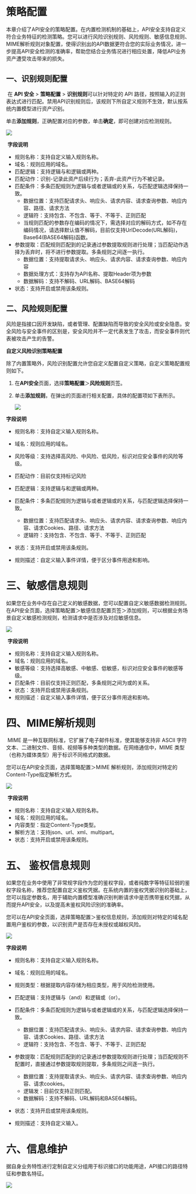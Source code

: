 # 策略配置

​	本章介绍了API安全的策略配置。在内置检测机制的基础上，API安全支持自定义符合业务特征的检测策略。您可以进行风险识别规则、风险规则、敏感信息规则、MIME解析规则对象配置，使得识别出的API数据更符合您的实际业务情况，进一步提高API安全检测的准确率，帮助您结合业务情况进行相应处置，降低API业务资产遭受攻击带来的损失。

## 一、识别规则配置

​	在 **API 安全** > **策略配置** > **识别规则**可以针对特定的 API 路径，按照输入的正则表达式进行匹配。禁用API识别规则后，该规则下所自定义规则不生效，默认按系统内置模型进行资产识别。

​	单击**添加规则**，正确配置对应的参数，单击**确定**，即可创建对应检测规则。

![](/images/api-security/identification.png)

​	**字段说明**

- 规则名称：支持自定义输入规则名称。
- 域名：规则应用的域名。
- 匹配逻辑：支持逻辑与和逻辑或两种。
- 匹配动作：识别-记录此资产后续行为；丢弃-此资产行为不被记录。
- 匹配条件：多条匹配规则为逻辑与或者逻辑或的关系，与匹配逻辑选择保持一致。
  - 数据位置：支持匹配请求头、响应头、请求内容、请求查询参数、响应内容、路径、请求方法
  - 逻辑符：支持包含、不包含、等于、不等于、正则匹配
  - 当规则匹配的参数存在编码的情况下，需选择对应的解码方式，如不存在编码情况，请选择默认值不解码，目前仅支持UrlDecode(URL解码)，Base64(BASE64解码)函数。
- 参数提取：匹配规则匹配到的记录通过参数提取规则进行处理；当匹配动作选择为丢弃时，将不进行参数提取。多条规则之间逐一执行。
  - 数据位置：支持提取请求头、响应头、请求内容、请求查询参数、响应内容
  - 数据处理方式：支持存为API名称、提取Header项为参数
  - 数据解码：支持不解码、URL解码、BASE64解码
- 状态：支持开启或禁用该条规则。





## 二、风险规则配置

​	风险是指接口因开发缺陷，或者管理、配置缺陷而导致的安全风险或安全隐患。安全风险与安全事件的区别是，安全风险并不一定代表发生了攻击，而安全事件则代表被攻击产生的告警。

**自定义风险识别策略配置**

​	除了内置策略外，风险识别配置允许您自定义配置自定义策略，自定义策略配置规则如下。

1. 在**API安全**页面，选择**策略配置**＞**风险规则**页签。

2. 单击**添加规则**，在弹出的页面进行相关配置，具体的配置项如下表所示。

   ![](/images/api-security/risk.png)



**字段说明**

- 规则名称：支持自定义输入规则名称。

- 域名：规则应用的域名。

- 风险等级：支持选择高风险、中风险、低风险，标识对应安全事件的风险等级。

- 匹配动作：目前仅支持标记风险

- 匹配逻辑：支持逻辑与和逻辑或两种。

- 匹配条件：多条匹配规则为逻辑与或者逻辑或的关系，与匹配逻辑选择保持一致。

  - 数据位置：支持匹配请求头、响应头、请求内容、请求查询参数、响应内容、请求Cookies、路径、请求方法
  - 逻辑符：支持包含、不包含、等于、不等于、正则匹配

- 状态：支持开启或禁用该条规则。

- 规则描述：自定义输入事件详情，便于区分事件用途和影响。

  

# 三、敏感信息规则

​	如果您在业务中存在自己定义的敏感数据，您可以配置自定义敏感数据检测规则。在API安全页面，选择策略配置＞敏感信息配置页签＞添加规则，可以根据业务场景自定义敏感检测规则，检测请求中是否涉及对应敏感信息。

![](/images/api-security/Sensitive.png)

​	**字段说明**

- 规则名称：支持自定义输入规则名称。
- 域名：规则应用的域名。
- 敏感等级：支持选择高敏感、中敏感、低敏感，标识对应安全事件的敏感等级。
- 匹配条件：目前仅支持正则匹配，多条规则之间为或的关系。
- 状态：支持开启或禁用该条规则。
- 规则描述：自定义输入事件详情，便于区分事件用途和影响。



# 四、MIME解析规则

​	MIME 是一种互联网标准，它扩展了电子邮件标准，使其能够支持非 ASCII 字符文本、二进制文件、音频、视频等多种类型的数据。在网络通信中，MIME 类型（也称为媒体类型）用于标识不同格式的数据。

您可以在API安全页面，选择策略配置＞MIME 解析规则，添加规则对特定的Content-Type指定解析方式。

![](/images/api-security/parsing.png)

​	**字段说明**

- 规则名称：支持自定义输入规则名称。
- 域名：规则应用的域名。
- 内容类型：指定Content-Type类型。
- 解析方法：支持json、url、xml、multipart。
- 状态：支持开启或禁用该条规则。

# 五、 鉴权信息规则

​	如果您在业务中使用了非常规字段作为您的鉴权字段，或者纯数字等特征较弱的鉴权字段名称，推荐您配置自定义鉴权凭据。在系统内置的鉴权凭据识别的基础上，您可以指定参数名，用于辅助内置模型准确识别判断请求中是否携带鉴权凭据，从而提升API安全，以及提高未鉴权风险识别的准确率。

​	您可以在API安全页面，选择策略配置＞鉴权信息规则，添加规则对特定的域名配置用户鉴权的参数，以识别资产是否存在未授权或越权风险。

![](/images/api-security/authentication.png)

**字段说明**

- 规则名称：支持自定义输入规则名称。
- 域名：规则应用的域名。
- 规则类型：根据提取内容存储为相应类型，用于风险检测使用。
- 匹配逻辑：支持逻辑与（and）和逻辑或（or）。
- 匹配条件：多条匹配规则为逻辑与或者逻辑或的关系，与匹配逻辑选择保持一致。
  - 数据位置：支持匹配请求头、响应头、请求内容、请求查询参数、响应内容、请求Cookies、路径、请求方法
  - 逻辑符：支持包含、不包含、等于、不等于、正则匹配

- 参数提取：匹配规则匹配到的记录通过参数提取规则进行处理；当匹配规则不配置时，直接通过参数提取规则提取，多条规则之间逐一执行。
  - 数据位置：支持提取请求头、响应头、请求内容、请求查询参数、响应内容、请求cookies。
  - 逻辑发：目前仅支持正则匹配。
  - 数据解码：支持不解码、URL解码和BASE64解码。
- 状态：支持开启或禁用该条规则。
- 规则描述：支持自定义输入。

# 六、信息维护

​	据自身业务特性进行定制自定义分组用于标识接口的功能用途，API接口的路径特征和参数名特征。

![](/images/api-security/groupping.png)

